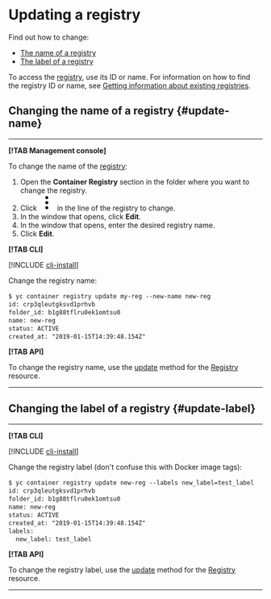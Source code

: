 # Updating a registry

Find out how to change:

- [The name of a registry](#update-name)
- [The label of a registry](#update-label)

To access the [registry](../../concepts/registry.md), use its ID or name. For information on how to find the registry ID or name, see [Getting information about existing registries](registry-list.md).

## Changing the name of a registry {#update-name}

---

**[!TAB Management console]**

To change the name of the [registry](../../concepts/registry.md):

1. Open the **Container Registry** section in the folder where you want to change the registry.
1. Click ![image](../../../_assets/vertical-ellipsis.svg) in the line of the registry to change.
1. In the window that opens, click **Edit**.
1. In the window that opens, enter the desired registry name.
1. Click **Edit**.

**[!TAB CLI]**

[!INCLUDE [cli-install](../../../_includes/cli-install.md)]

Change the registry name:

```
$ yc container registry update my-reg --new-name new-reg
id: crp3qleutgksvd1prhvb
folder_id: b1g88tflru0ek1omtsu0
name: new-reg
status: ACTIVE
created_at: "2019-01-15T14:39:48.154Z"
```

**[!TAB API]**

To change the registry name, use the [update](../../api-ref/Registry/update.md) method for the [Registry](../../api-ref/Registry/) resource.

---

## Changing the label of a registry {#update-label}

---

**[!TAB CLI]**

[!INCLUDE [cli-install](../../../_includes/cli-install.md)]

Change the registry label (don't confuse this with Docker image tags):

```
$ yc container registry update new-reg --labels new_label=test_label
id: crp3qleutgksvd1prhvb
folder_id: b1g88tflru0ek1omtsu0
name: new-reg
status: ACTIVE
created_at: "2019-01-15T14:39:48.154Z"
labels:
  new_label: test_label
```

**[!TAB API]**

To change the registry label, use the [update](../../api-ref/Registry/update.md) method for the [Registry](../../api-ref/Registry/) resource.

---

